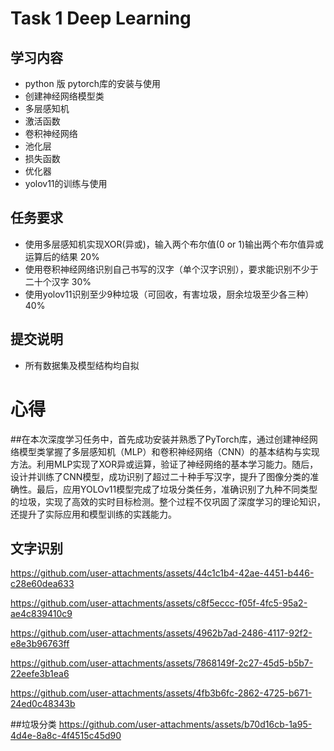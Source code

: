 # Task 1 Deep Learning
## 学习内容
 - python 版 pytorch库的安装与使用
 - 创建神经网络模型类
 - 多层感知机
 - 激活函数
 - 卷积神经网络
 - 池化层
 - 损失函数
 - 优化器
 - yolov11的训练与使用
## 任务要求
 - 使用多层感知机实现XOR(异或)，输入两个布尔值(0 or 1)输出两个布尔值异或运算后的结果 20%
 - 使用卷积神经网络识别自己书写的汉字（单个汉字识别），要求能识别不少于二十个汉字 30%
 - 使用yolov11识别至少9种垃圾（可回收，有害垃圾，厨余垃圾至少各三种）40%
## 提交说明
 - 所有数据集及模型结构均自拟
# 心得
##在本次深度学习任务中，首先成功安装并熟悉了PyTorch库，通过创建神经网络模型类掌握了多层感知机（MLP）和卷积神经网络（CNN）的基本结构与实现方法。利用MLP实现了XOR异或运算，验证了神经网络的基本学习能力。随后，设计并训练了CNN模型，成功识别了超过二十种手写汉字，提升了图像分类的准确性。最后，应用YOLOv11模型完成了垃圾分类任务，准确识别了九种不同类型的垃圾，实现了高效的实时目标检测。整个过程不仅巩固了深度学习的理论知识，还提升了实际应用和模型训练的实践能力。


## 文字识别
https://github.com/user-attachments/assets/44c1c1b4-42ae-4451-b446-c28e60dea633


https://github.com/user-attachments/assets/c8f5eccc-f05f-4fc5-95a2-ae4c839410c9



https://github.com/user-attachments/assets/4962b7ad-2486-4117-92f2-e8e3b96763ff



https://github.com/user-attachments/assets/7868149f-2c27-45d5-b5b7-22eefe3b1ea6



https://github.com/user-attachments/assets/4fb3b6fc-2862-4725-b671-24ed0c48343b


##垃圾分类
https://github.com/user-attachments/assets/b70d16cb-1a95-4d4e-8a8c-4f4515c45d90

